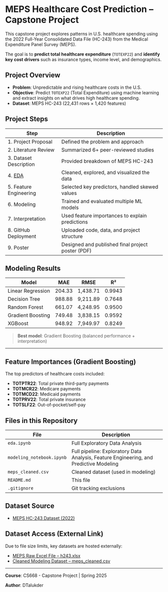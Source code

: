 # MEPS Healthcare Cost Prediction – Capstone Project

This capstone project explores patterns in U.S. healthcare spending using the 2022 Full-Year Consolidated Data File (HC-243) from the Medical Expenditure Panel Survey (MEPS). 

The goal is to **predict total healthcare expenditure** (`TOTEXP22`) and **identify key cost drivers** such as insurance types, income level, and demographics.

## Project Overview

- **Problem**: Unpredictable and rising healthcare costs in the U.S.
- **Objective**: Predict `TOTEXP22` (Total Expenditure) using machine learning and extract insights on what drives high healthcare spending.
- **Dataset**: MEPS HC-243 (22,431 rows × 1,420 features)

## Project Steps

| Step | Description |
|------|-------------|
| 1. Project Proposal | Defined the problem and approach |
| 2. Literature Review | Summarized 6+ peer-reviewed studies |
| 3. Dataset Description | Provided breakdown of MEPS HC-243 |
| 4. [EDA](https://github.com/DTalukder/meps-healthcare-capstone/blob/main/Code/EDA.ipynb) | Cleaned, explored, and visualized the data |
| 5. Feature Engineering | Selected key predictors, handled skewed values |
| 6. Modeling | Trained and evaluated multiple ML models |
| 7. Interpretation | Used feature importances to explain predictions |
| 8. GitHub Deployment | Uploaded code, data, and project structure |
| 9. Poster | Designed and published final project poster (PDF) |


## Modeling Results

| Model               | MAE     | RMSE     | R²     |
|--------------------|---------|----------|--------|
| Linear Regression  | 204.33  | 1,438.71 | 0.9943 |
| Decision Tree      | 988.88  | 9,211.89 | 0.7648 |
| Random Forest      | 661.07  | 4,248.95 | 0.9500 |
| Gradient Boosting  | 749.48  | 3,838.15 | 0.9592 |
| XGBoost            | 948.92  | 7,949.97 | 0.8249 |

>  **Best model**: Gradient Boosting (balanced performance + interpretation)

---

## Feature Importances (Gradient Boosting)

The top predictors of healthcare costs included:
- **TOTPTR22**: Total private third-party payments
- **TOTMCR22**: Medicare payments
- **TOTMCD22**: Medicaid payments
- **TOTPRV22**: Total private insurance
- **TOTSLF22**: Out-of-pocket/self-pay


##  Files in this Repository

| File | Description |
|------|-------------|
| `eda.ipynb` | Full Exploratory Data Analysis |
| `modeling_notebook.ipynb` | Full pipeline: Exploratory Data Analysis, Feature Engineering, and Predictive Modeling |
| `meps_cleaned.csv` | Cleaned dataset (used in modeling) |
| `README.md` | This file |
| `.gitignore` | Git tracking exclusions |



## Dataset Source

- [MEPS HC-243 Dataset (2022)](https://meps.ahrq.gov/mepsweb/data_stats/download_data_files_detail.jsp?cboPufNumber=HC-243)


## Dataset Access (External Link)

Due to file size limits, key datasets are hosted externally:

- [MEPS Raw Excel File – h243.xlsx](https://docs.google.com/spreadsheets/d/1BaL_Yar9wivzIVNd3rmeIjbbtC5-UOLV/edit?usp=drive_link&ouid=103669975884075903926&rtpof=true&sd=true)
- [Cleaned Modeling Dataset – meps_cleaned.csv](https://drive.google.com/file/d/1VvTNsor0S2T5yTib-2lbY-c0VyzySp19/view?usp=drive_link)

---

**Course**: CS668 - Capstone Project | Spring 2025

**Author**: DTalukder
